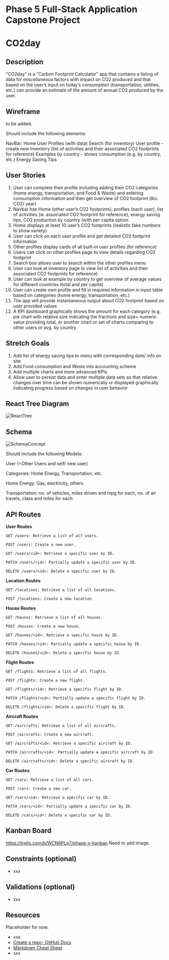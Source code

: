 # Phase 5 Full-Stack Application Capstone Project

# CO2day

## Description

"CO2day" is a "Carbon Footprint Calculator" app that contains a listing of data for miscellaneous factors with impact on CO2 produced and that based on the user’s input on today’s consumption (transportation, utilities, etc.) can provide an estimate of the amount of annual CO2 produced by the user.


## Wireframe

to be added.

Should include the following elements:

NavBar:
Home
User Profiles (with data)
Search (for inventory)
User profile - create new
Inventory (list of activities and their associated CO2 footprints for reference)
Examples by country - shows consumption (e.g. by country, etc.)
Energy Saving Tips


## User Stories

1.	User can complete their profile including adding their CO2 categories (home energy, transportation, and Food & Waste) and entering consumption information and then get overview of CO2 footprint (lbs. CO2/ year)
2.	Navbar has Home (other user’s CO2 footprints), profiles (each user), list of activities (w. associated CO2 footprint for reference), energy saving tips, CO2 production by country (with per capita option.
3.	Home displays at least 10 user’s CO2 footprints (realistic fake numbers to show variety)
4.	User can click on each user profile and get detailed CO2 footprint information
5.	Other profiles display cards of all built-in user profiles (for reference)
6.	Users can click on other profiles page to view details regarding CO2 footprint
7.	Search box allows user to search within the other profiles menu
8.	User can look at inventory page to view list of activities and their associated CO2 footprints for reference)
9.	User can look at example by country to get overview of average values for different countries (total and per capita)
10.	User can create own profile and fill in required information in input table based on categories (home energy, transportation, etc.)
11.	The app will provide instantaneous output about CO2 footprint based on user provided values
12.	A KPI dashboard graphically shows the amount for each category (e.g. pie chart with relative size indicating the fractions and size+ numeric value providing total, or another chart or set of charts comparing to other users or avg. by country


## Stretch Goals

1.	Add list of energy saving tips to menu with corresponding date/ info on site
2.	Add Food consumption and Waste into accounting scheme
3.	Add multiple charts and more advanced KPIs
4.	Allow user to persist data and enter multiple data sets so that relative changes over time can be shown numerically or displayed graphically indicating progress based on changes in user behavior


## React Tree Diagram

![ReactTree](https://github.com/oki99doki/CO2day/blob/main/assets/reactTree.png)


## Schema

![SchemaConcept](https://github.com/oki99doki/CO2day/blob/main/assets/concept.png)

Should include the following Models:

User (=Other Users and self/ new user)

Categories: Home Energy, Transportation, etc.

Home Energy: Gas, electricity, others

Transportation: no. of vehicles, miles driven and mpg for each, no. of air travels, class and miles for each


## API Routes

**User Routes**

    GET /users: Retrieve a list of all users.
    
    POST /users: Create a new user.
    
    GET /users/<id>: Retrieve a specific user by ID.
    
    PATCH /users/<id>: Partially update a specific user by ID.
    
    DELETE /users/<id>: Delete a specific user by ID.

**Location Routes**
    
    GET /locations: Retrieve a list of all locations.

    POST /locations: Create a new location.

**House Routes**
    
    GET /houses: Retrieve a list of all houses.

    POST /houses: Create a new house.
    
    GET /houses/<id>: Retrieve a specific house by ID.
    
    PATCH /houses/<id>: Partially update a specific house by ID.
    
    DELETE /houses/<id>: Delete a specific house by ID.

**Flight Routes**
    
    GET /flights: Retrieve a list of all flights.
    
    POST /flights: Create a new flight.
    
    GET /flights/<id>: Retrieve a specific flight by ID.
    
    PATCH /flights/<id>: Partially update a specific flight by ID.
    
    DELETE /flights/<id>: Delete a specific flight by ID.

**Aircraft Routes**
    
    GET /aircrafts: Retrieve a list of all aircrafts.
    
    POST /aircrafts: Create a new aircraft.
    
    GET /aircrafts/<id>: Retrieve a specific aircraft by ID.
    
    PATCH /aircrafts/<id>: Partially update a specific aircraft by ID.
    
    DELETE /aircrafts/<id>: Delete a specific aircraft by ID.

**Car Routes**
    
    GET /cars: Retrieve a list of all cars.
    
    POST /cars: Create a new car.
    
    GET /cars/<id>: Retrieve a specific car by ID.
    
    PATCH /cars/<id>: Partially update a specific car by ID.
    
    DELETE /cars/<id>: Delete a specific car by ID.


## Kanban Board

https://trello.com/b/WCN6PLp7/phase-v-kanban
Need to add image.


## Constraints (optional)

- xxx


## Validations (optional)

- xxx


## Resources

Placeholder for now.

- xxx
- [Create a repo- GitHub Docs](https://docs.github.com/en/get-started/quickstart/create-a-repo)
- [Markdown Cheat Sheet](https://www.markdownguide.org/cheat-sheet/)
- xxx
